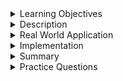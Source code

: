 

<details><summary>Learning Objectives</summary>
<br>

After completing this module, associates should be able to:

- Describe what is an `INNER JOIN`
- Write commands that makes use of `INNER JOIN`

</details>

<details><summary>Description</summary>
<br>

An `INNER JOIN` selects all rows from both tables as long as there is a match between the columns.  If there are data in the "Table1" table that do not have matches in "Table2", these orders will not be shown.



![inner](images/Inner-join.jpg)



Syntax:   

SELECT column_name(s)  
FROM table1  
INNER JOIN table2  
ON table1.column_name = table2.column_name;

</details>

<details><summary>Real World Application</summary>

<br>

- `INNER JOIN` can be a faster way of gathering information between related tables when compared to subqueries. 
- `INNER JOIN` helps in selecting data that have matching values between two entities.

</details>

<details><summary>Implementation</summary> 

<br>

Table: Users 

| userid | username       | email                   |
| -------| ---------------| ----------------------- |
| 1    | LolipopMagee   | Sarah.Magee@example.com   |
| 2      | ToBeOrNotToBe  | harry.smith@example.com |
| 3      | JingleTrees    | bob.johnson@example.com |





Table: Account

| accountid | userid | accountnumber  | balance |
| --------- | ------ | ------------- | ---------|
| 101       | 1      | A123456       | 1000.00  |
| 102       | 2      | B789012       | 2500.50  |
| 103       | 3      | C345678       | 500.25   |




In this example, we have two tables: `Users` and `Account`.   
The `Users` table contains information about users, and the `Account` table contains information about their accounts.  
The `UserID` in the `Account` table is a foreign key referencing the `UserID` in the `Users` table, establishing a relationship between the two tables.  

Now, let's say you want to perform an INNER JOIN to get information about users and their corresponding accounts:  



```sql

-- INNER JOIN example  

SELECT Users.UserID, Users.UserName, Users.Email, Account.AccountNumber, Account.Balance  
FROM Users  
INNER JOIN Account ON Users.UserID = Account.UserID;  

```  


This query retrieves the `UserID`, `UserName`, `Email`, `AccountNumber`, and `Balance` for users who have accounts. The `INNER JOIN` is performed based on the matching `UserID` in both tables. 


**NOTE**: If you are following along be sure to use the table name **Users** NOT **User** or you will get an error as User is a keyword in SQL.   



**OUTPUT**:



| userid| username      | email                   | accountnumber | balance  |
| ----- | ------------- | ----------------------- | --------------| ---------|
| 1     | LolipopMagee  | Sarah.Magee@example.com | A123456       | 1000.00  |
| 2     | ToBeOrNotToBe | harry.smith@example.com | B789012       | 2500.50  |
| 3     | JingleTrees   | bob.johnson@example.com | C345678       | 500.25   |



We could have achieved the same result without a Join by doing the following query:



```sql

SELECT Users.UserID, Users.UserName, Users.Email, Account.AccountNumber, Account.Balance
FROM Users, Account
WHERE Users.UserID = Account.UserID;

```

OUTPUT:



| userid| username      | email                    | accountnumber | balance |
| ------| ------------- | -------------------------| --------------| --------|
| 1     | LolipopMagee  | Sarah.Magee@example.com  | A123456       | 1000.00 |
| 2     | ToBeOrNotToBe | harry.smith@example.com  | B789012       | 2500.50 |
| 3     | JingleTrees   | bob.johnson@example.com  | C345678       | 500.25  |



This implicitly creates a join condition in the WHERE clause, and the result will include only the rows where the `UserID` matches between the `User` and `Account` tables. However, it's generally recommended to use explicit JOIN syntax for better readability and maintainability of your queries.  



</details>

<details><summary>Summary</summary> 
<br>

* `INNER JOIN` restricts records retrieval from Table1 and Table2 to those that satisfy the join requirement.
* `INNER JOIN` is the most widely used form of JOIN and is very common within the SQL community. 

</details>

<details><summary>Practice Questions</summary>



[Practice Questions](./Quiz.gift)</details>